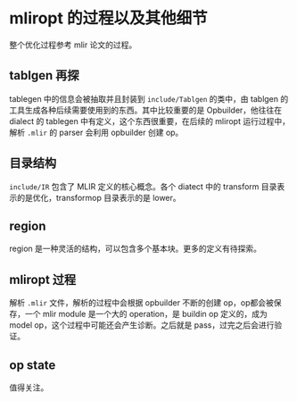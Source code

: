 # mliropt 的过程以及其他细节

整个优化过程参考 mlir 论文的过程。

## tablgen 再探

tablegen 中的信息会被抽取并且封装到 `include/Tablgen` 的类中，由 tablgen 的工具生成各种后续需要使用到的东西。其中比较重要的是 Opbuilder，他往往在 dialect 的 tablegen 中有定义，这个东西很重要，在后续的 mliropt 运行过程中，解析 `.mlir` 的 parser 会利用 opbuilder 创建 op。

## 目录结构

`include/IR` 包含了 MLIR 定义的核心概念。各个 diatect 中的 transform 目录表示的是优化，transformop 目录表示的是 lower。

## region

region 是一种灵活的结构，可以包含多个基本块。更多的定义有待探索。

## mliropt 过程

解析 `.mlir` 文件，解析的过程中会根据 opbuilder 不断的创建 op，op都会被保存，一个 mlir module 是一个大的 operation，是 buildin op 定义的，成为 model op，这个过程中可能还会产生诊断。之后就是 pass，过完之后会进行验证。

## op state 

值得关注。